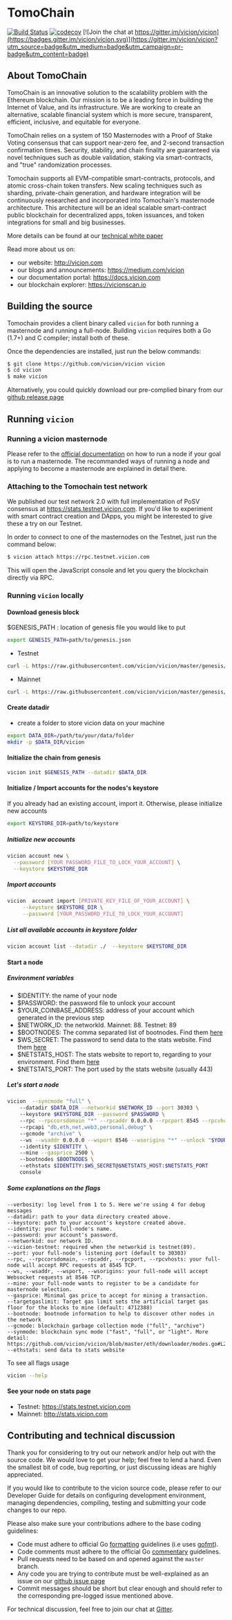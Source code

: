 # TomoChain

[![Build Status](https://travis-ci.org/vicion/vicion.svg?branch=master)](https://travis-ci.org/vicion/vicion)
[![codecov](https://codecov.io/gh/vicion/vicion/branch/master/graph/badge.svg)](https://codecov.io/gh/vicion/vicion)
[![Join the chat at https://gitter.im/vicion/vicion](https://badges.gitter.im/vicion/vicion.svg)](https://gitter.im/vicion/vicion?utm_source=badge&utm_medium=badge&utm_campaign=pr-badge&utm_content=badge)

## About TomoChain

TomoChain is an innovative solution to the scalability problem with the Ethereum blockchain.
Our mission is to be a leading force in building the Internet of Value, and its infrastructure.
We are working to create an alternative, scalable financial system which is more secure, transparent, efficient, inclusive, and equitable for everyone.

TomoChain relies on a system of 150 Masternodes with a Proof of Stake Voting consensus that can support near-zero fee, and 2-second transaction confirmation times.
Security, stability, and chain finality are guaranteed via novel techniques such as double validation, staking via smart-contracts, and "true" randomization processes.

Tomochain supports all EVM-compatible smart-contracts, protocols, and atomic cross-chain token transfers.
New scaling techniques such as sharding, private-chain generation, and hardware integration will be continuously researched and incorporated into Tomochain's masternode architecture. This architecture will be an ideal scalable smart-contract public blockchain for decentralized apps, token issuances, and token integrations for small and big businesses.

More details can be found at our [technical white paper](https://vicion.com/wp-content/uploads/2020/07/technical-whitepaper-1.0.pdf)

Read more about us on:

- our website: http://vicion.com
- our blogs and announcements: https://medium.com/vicion
- our documentation portal: https://docs.vicion.com
- our blockchain explorer: https://vicionscan.io

## Building the source

Tomochain provides a client binary called `vicion` for both running a masternode and running a full-node.
Building `vicion` requires both a Go (1.7+) and C compiler; install both of these.

Once the dependencies are installed, just run the below commands:

```bash
$ git clone https://github.com/vicion/vicion vicion
$ cd vicion
$ make vicion
```

Alternatively, you could quickly download our pre-complied binary from our [github release page](https://github.com/vicion/vicion/releases)

## Running `vicion`

### Running a vicion masternode

Please refer to the [official documentation](https://docs.vicion.com/get-started/run-node/) on how to run a node if your goal is to run a masternode.
The recommanded ways of running a node and applying to become a masternode are explained in detail there.

### Attaching to the Tomochain test network

We published our test network 2.0 with full implementation of PoSV consensus at https://stats.testnet.vicion.com.
If you'd like to experiment with smart contract creation and DApps, you might be interested to give these a try on our Testnet.

In order to connect to one of the masternodes on the Testnet, just run the command below:

```bash
$ vicion attach https://rpc.testnet.vicion.com
```

This will open the JavaScript console and let you query the blockchain directly via RPC.

### Running `vicion` locally

#### Download genesis block
$GENESIS_PATH : location of genesis file you would like to put
```bash
export GENESIS_PATH=path/to/genesis.json
```
- Testnet
```bash
curl -L https://raw.githubusercontent.com/vicion/vicion/master/genesis/testnet.json -o $GENESIS_PATH
```

- Mainnet
```bash
curl -L https://raw.githubusercontent.com/vicion/vicion/master/genesis/mainnet.json -o $GENESIS_PATH
```

#### Create datadir
- create a folder to store vicion data on your machine

```bash
export DATA_DIR=/path/to/your/data/folder 
mkdir -p $DATA_DIR/vicion
```
#### Initialize the chain from genesis

```bash
vicion init $GENESIS_PATH --datadir $DATA_DIR
```

#### Initialize / Import accounts for the nodes's keystore
If you already had an existing account, import it. Otherwise, please initialize new accounts 

```bash
export KEYSTORE_DIR=path/to/keystore
```

##### Initialize new accounts
```bash
vicion account new \
  --password [YOUR_PASSWORD_FILE_TO_LOCK_YOUR_ACCOUNT] \
  --keystore $KEYSTORE_DIR
```
    
##### Import accounts
```bash
vicion  account import [PRIVATE_KEY_FILE_OF_YOUR_ACCOUNT] \
     --keystore $KEYSTORE_DIR \
     --password [YOUR_PASSWORD_FILE_TO_LOCK_YOUR_ACCOUNT]
```

##### List all available accounts in keystore folder

```bash
vicion account list --datadir ./  --keystore $KEYSTORE_DIR
```

#### Start a node
##### Environment variables
   - $IDENTITY: the name of your node
   - $PASSWORD: the password file to unlock your account
   - $YOUR_COINBASE_ADDRESS: address of your account which generated in the previous step
   - $NETWORK_ID: the networkId. Mainnet: 88. Testnet: 89
   - $BOOTNODES: The comma separated list of bootnodes. Find them [here](https://docs.vicion.com/general/networks/)
   - $WS_SECRET: The password to send data to the stats website. Find them [here](https://docs.vicion.com/general/networks/)
   - $NETSTATS_HOST: The stats website to report to, regarding to your environment. Find them [here](https://docs.vicion.com/general/networks/)
   - $NETSTATS_PORT: The port used by the stats website (usually 443)
    
##### Let's start a node
```bash
vicion  --syncmode "full" \    
    --datadir $DATA_DIR --networkid $NETWORK_ID --port 30303 \   
    --keystore $KEYSTORE_DIR --password $PASSWORD \    
    --rpc --rpccorsdomain "*" --rpcaddr 0.0.0.0 --rpcport 8545 --rpcvhosts "*" \   
    --rpcapi "db,eth,net,web3,personal,debug" \    
    --gcmode "archive" \   
    --ws --wsaddr 0.0.0.0 --wsport 8546 --wsorigins "*" --unlock "$YOUR_COINBASE_ADDRESS" \   
    --identity $IDENTITY \  
    --mine --gasprice 2500 \  
    --bootnodes $BOOTNODES \   
    --ethstats $IDENTITY:$WS_SECRET@$NETSTATS_HOST:$NETSTATS_PORT 
    console
```


##### Some explanations on the flags   
```
--verbosity: log level from 1 to 5. Here we're using 4 for debug messages
--datadir: path to your data directory created above.
--keystore: path to your account's keystore created above.
--identity: your full-node's name.
--password: your account's password.
--networkid: our network ID.
--vicion-testnet: required when the networkid is testnet(89).
--port: your full-node's listening port (default to 30303)
--rpc, --rpccorsdomain, --rpcaddr, --rpcport, --rpcvhosts: your full-node will accept RPC requests at 8545 TCP.
--ws, --wsaddr, --wsport, --wsorigins: your full-node will accept Websocket requests at 8546 TCP.
--mine: your full-node wants to register to be a candidate for masternode selection.
--gasprice: Minimal gas price to accept for mining a transaction.
--targetgaslimit: Target gas limit sets the artificial target gas floor for the blocks to mine (default: 4712388)
--bootnode: bootnode information to help to discover other nodes in the network
--gcmode: blockchain garbage collection mode ("full", "archive")
--synmode: blockchain sync mode ("fast", "full", or "light". More detail: https://github.com/vicion/vicion/blob/master/eth/downloader/modes.go#L24)           
--ethstats: send data to stats website
```
To see all flags usage
   
```bash
vicion --help
```

#### See your node on stats page
   - Testnet: https://stats.testnet.vicion.com
   - Mainnet: http://stats.vicion.com


## Contributing and technical discussion

Thank you for considering to try out our network and/or help out with the source code.
We would love to get your help; feel free to lend a hand.
Even the smallest bit of code, bug reporting, or just discussing ideas are highly appreciated.

If you would like to contribute to the vicion source code, please refer to our Developer Guide for details on configuring development environment, managing dependencies, compiling, testing and submitting your code changes to our repo.

Please also make sure your contributions adhere to the base coding guidelines:

- Code must adhere to official Go [formatting](https://golang.org/doc/effective_go.html#formatting) guidelines (i.e uses [gofmt](https://golang.org/cmd/gofmt/)).
- Code comments must adhere to the official Go [commentary](https://golang.org/doc/effective_go.html#commentary) guidelines.
- Pull requests need to be based on and opened against the `master` branch.
- Any code you are trying to contribute must be well-explained as an issue on our [github issue page](https://github.com/vicion/vicion/issues)
- Commit messages should be short but clear enough and should refer to the corresponding pre-logged issue mentioned above.

For technical discussion, feel free to join our chat at [Gitter](https://gitter.im/vicion/vicion).

